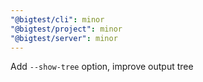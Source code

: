 ```yaml
---
"@bigtest/cli": minor
"@bigtest/project": minor
"@bigtest/server": minor
---
```


Add `--show-tree` option, improve output tree
